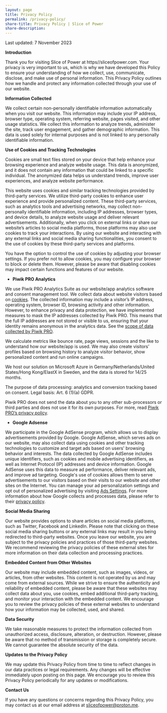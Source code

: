 ```yaml
---
layout: page
title: Privacy Policy
permalink: /privacy-policy/
share-title: Privacy Policy | Slice of Power
share-description: 
---
```


Last updated: 7 November 2023

**Introduction**

Thank you for visiting Slice of Power at https//sliceofpower.com. Your privacy is very important to us, which is why we have developed this Policy to ensure your understanding of how we collect, use, communicate, disclose, and make use of personal information. This Privacy Policy outlines how we handle and protect any information collected through your use of our website.

**Information Collected**

We collect certain non-personally identifiable information automatically when you visit our website. This information may include your IP address, browser type, operating system, referring website, pages visited, and other usage statistics. We collect this information to analyze trends, administer the site, track user engagement, and gather demographic information. This data is used solely for internal purposes and is not linked to any personally identifiable information.

**Use of Cookies and Tracking Technologies**

Cookies are small text files stored on your device that help enhance your browsing experience and analyze website usage. This data is anonymized, and it does not contain any information that could be linked to a specific individual. The anonymized data helps us understand trends, improve user experiences, and analyze website performance. 

This website uses cookies and similar tracking technologies provided by third-party services. We utilize third-party cookies to enhance user experience and provide personalized content. These third-party services, such as analytics tools and advertising networks, may collect non-personally identifiable information, including IP addresses, browser types, and device details, to analyze website usage and deliver relevant advertisements. Additionally, when you click on external links or share our website’s articles to social media platforms, those platforms may also use cookies to track your interactions. By using our website and interacting with any external links and social media sharing functionalities, you consent to the use of cookies by these third-party services and platforms. 

You have the option to control the use of cookies by adjusting your browser settings. If you prefer not to allow cookies, you may configure your browser to block or delete them. However, please be aware that disabling cookies may impact certain functions and features of our website. 

- **Piwik PRO Analytics**

We use Piwik PRO Analytics Suite as our website/app analytics software and consent management tool. We collect data about website visitors based on [cookies](https://help.piwik.pro/support/getting-started/cookies-created-by-piwik-pro/). The collected information may include a visitor’s IP address, operating system, browser ID, browsing activity and other information. However, to enhance privacy and data protection, we have implemented measures to mask the IP addresses collected by Piwik PRO. This means that the full IP addresses are not stored or visible to us, ensuring that your identity remains anonymous in the analytics data. See the [scope of data collected by Piwik PRO](https://help.piwik.pro/support/getting-started/what-data-does-piwik-pro-collect/).

We calculate metrics like bounce rate, page views, sessions and the like to understand how our website/app is used. We may also create visitors’ profiles based on browsing history to analyze visitor behavior, show personalized content and run online campaigns.

We host our solution on Microsoft Azure in Germany/Netherlands/United States/Hong Kong/ElastX in Sweden, and the data is stored for 14/25 months.

The purpose of data processing: analytics and conversion tracking based on consent. Legal basis: Art. 6 (1)(a) GDPR.

Piwik PRO does not send the data about you to any other sub-processors or third parties and does not use it for its own purposes. For more, read [Piwik PRO’s privacy policy](https://piwik.pro/privacy-policy/?pk_vid=1689928829cc287f#product).

- **Google Adsense**

We participate in the Google AdSense program, which allows us to display advertisements provided by Google. Google AdSense, which serves ads on our website, may also collect data using cookies and other tracking technologies to customize and target ads based on users' browsing behavior and interests. The data collected by Google AdSense includes unique identifiers, such as cookies and mobile advertising identifiers, as well as Internet Protocol (IP) addresses and device information. Google AdSense uses this data to measure ad performance, deliver relevant ads, and improve ad targeting. Google's use of cookies allows them to serve advertisements to our visitors based on their visits to our website and other sites on the Internet. You can manage your ad personalization settings and opt out of personalized advertising by visiting [Ads Settings](https://www.google.com/settings/ads). For more information about how Google collects and processes data, please refer to their [privacy policy](https://policies.google.com/privacy).

**Social Media Sharing**

Our website provides options to share articles on social media platforms, such as Twitter, Facebook and LinkedIn. Please note that clicking on these social media sharing buttons or any external links may result in you being redirected to third-party websites. Once you leave our website, you are subject to the privacy policies and practices of those third-party websites. We recommend reviewing the privacy policies of these external sites for more information on their data collection and processing practices.

**Embedded Content from Other Websites**

Our website may include embedded content, such as images, videos, or articles, from other websites. This content is not operated by us and may come from external sources. While we strive to ensure the authenticity and reliability of embedded content, please be aware that these websites may collect data about you, use cookies, embed additional third-party tracking, and monitor your interaction with the embedded content. We encourage you to review the privacy policies of these external websites to understand how your information may be collected, used, and shared. 

**Data Security**

We take reasonable measures to protect the information collected from unauthorized access, disclosure, alteration, or destruction. However, please be aware that no method of transmission or storage is completely secure. We cannot guarantee the absolute security of the data.

**Updates to the Privacy Policy**

We may update this Privacy Policy from time to time to reflect changes in our data practices or legal requirements. Any changes will be effective immediately upon posting on this page. We encourage you to review this Privacy Policy periodically for any updates or modifications.

**Contact Us**

If you have any questions or concerns regarding this Privacy Policy, you may contact us at our email address at sliceofpower@proton.me.

